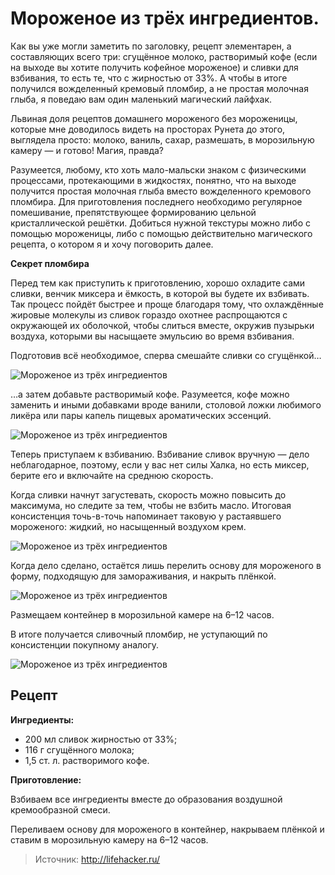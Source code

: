 # Мороженое из трёх ингредиентов.
Как вы уже могли заметить по заголовку, рецепт элементарен, а составляющих всего три: сгущённое молоко, растворимый кофе (если на выходе вы хотите получить кофейное мороженое) и сливки для взбивания, то есть те, что с жирностью от 33%. А чтобы в итоге получился вожделенный кремовый пломбир, а не простая молочная глыба, я поведаю вам один маленький магический лайфхак.

Львиная доля рецептов домашнего мороженого без мороженицы, которые мне доводилось видеть на просторах Рунета до этого, выглядела просто: молоко, ваниль, сахар, размешать, в морозильную камеру — и готово! Магия, правда?

Разумеется, любому, кто хоть мало-мальски знаком с физическими процессами, протекающими в жидкостях, понятно, что на выходе получится простая молочная глыба вместо вожделенного кремового пломбира. Для приготовления последнего необходимо регулярное помешивание, препятствующее формированию цельной кристаллической решётки. Добиться нужной текстуры можно либо с помощью мороженицы, либо с помощью действительно магического рецепта, о котором я и хочу поговорить далее.

**Секрет пломбира**

Перед тем как приступить к приготовлению, хорошо охладите сами сливки, венчик миксера и ёмкость, в которой вы будете их взбивать. Так процесс пойдёт быстрее и проще благодаря тому, что охлаждённые жировые молекулы из сливок гораздо охотнее распрощаются с окружающей их оболочкой, чтобы слиться вместе, окружив пузырьки воздуха, которыми вы насыщаете эмульсию во время взбивания.

Подготовив всё необходимое, сперва смешайте сливки со сгущёнкой…

![Мороженое из трёх ингредиентов](/images/Kulinar/IceCream/ice_three_parts_001.jpg 'Мороженое из трёх ингредиентов')

…а затем добавьте растворимый кофе. Разумеется, кофе можно заменить и иными добавками вроде ванили, столовой ложки любимого ликёра или пары капель пищевых ароматических эссенций.

![Мороженое из трёх ингредиентов](/images/Kulinar/IceCream/ice_three_parts_002.jpg 'Мороженое из трёх ингредиентов')

Теперь приступаем к взбиванию. Взбивание сливок вручную — дело неблагодарное, поэтому, если у вас нет силы Халка, но есть миксер, берите его и включайте на среднюю скорость.

Когда сливки начнут загустевать, скорость можно повысить до максимума, но следите за тем, чтобы не взбить масло. Итоговая консистенция точь-в-точь напоминает таковую у растаявшего мороженого: жидкий, но насыщенный воздухом крем.

![Мороженое из трёх ингредиентов](/images/Kulinar/IceCream/ice_three_parts_003.jpg 'Мороженое из трёх ингредиентов')

Когда дело сделано, остаётся лишь перелить основу для мороженого в форму, подходящую для замораживания, и накрыть плёнкой.

![Мороженое из трёх ингредиентов](/images/Kulinar/IceCream/ice_three_parts_004.jpg 'Мороженое из трёх ингредиентов')

Размещаем контейнер в морозильной камере на 6–12 часов.

В итоге получается сливочный пломбир, не уступающий по консистенции покупному аналогу.

![Мороженое из трёх ингредиентов](/images/Kulinar/IceCream/ice_three_parts_005.jpg 'Мороженое из трёх ингредиентов')

## Рецепт
**Ингредиенты:**

- 200 мл сливок жирностью от 33%;
- 116 г сгущённого молока;
- 1,5 ст. л. растворимого кофе.

**Приготовление:**

Взбиваем все ингредиенты вместе до образования воздушной кремообразной смеси.

Переливаем основу для мороженого в контейнер, накрываем плёнкой и ставим в морозильную камеру на 6–12 часов.

> Источник: http://lifehacker.ru/
